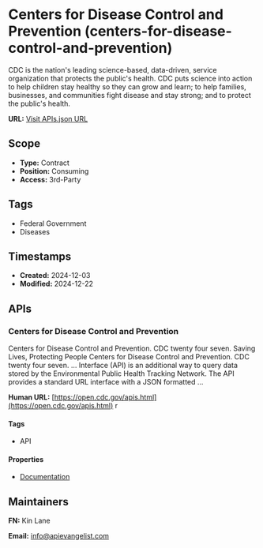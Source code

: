 # Centers for Disease Control and Prevention (centers-for-disease-control-and-prevention)
CDC is the nation's leading science-based, data-driven, service organization that protects the public's health. CDC puts science into action to help children stay healthy so they can grow and learn; to help families, businesses, and communities fight disease and stay strong; and to protect the public's health.

**URL:** [Visit APIs.json URL](https://raw.githubusercontent.com/api-evangelist/centers-for-disease-control-and-prevention/refs/heads/main/apis.yml)

## Scope

- **Type:** Contract 
- **Position:** Consuming 
- **Access:** 3rd-Party 

## Tags

- Federal Government
- Diseases

## Timestamps

- **Created:** 2024-12-03 
- **Modified:** 2024-12-22 

## APIs

### Centers for Disease Control and Prevention
Centers for Disease Control and Prevention. CDC twenty four seven. Saving Lives, Protecting People Centers for Disease Control and Prevention. CDC twenty four seven. ... Interface (API) is an additional way to query data stored by the Environmental Public Health Tracking Network. The API provides a standard URL interface with a JSON formatted ...

**Human URL:** [https://open.cdc.gov/apis.html](https://open.cdc.gov/apis.html)
r

#### Tags

- API

#### Properties

- [Documentation](https://open.cdc.gov/apis.html)

## Maintainers

**FN:** Kin Lane

**Email:** info@apievangelist.com


